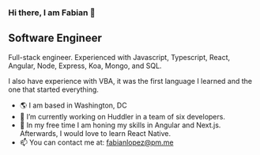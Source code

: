 ### Hi there, I am Fabian 👋

## Software Engineer


Full-stack engineer. Experienced with Javascript, Typescript, React, Angular, Node, Express, Koa, Mongo, and SQL. 

I also have experience with VBA, it was the first language I learned and the one that started everything.

- :earth_americas: I am based in Washington, DC
- 🔭 I’m currently working on Huddler in a team of six developers.
- 🌱 In my free time I am honing my skills in Angular and Next.js. Afterwards, I would love to learn React Native.
- 📫 You can contact me at: fabianlopez@pm.me


